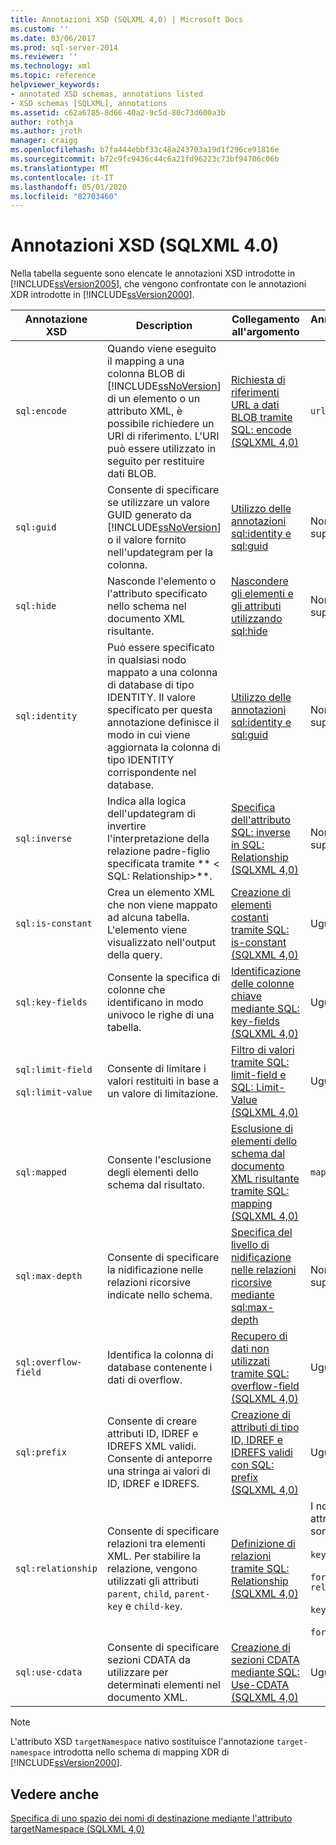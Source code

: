 ```yaml
---
title: Annotazioni XSD (SQLXML 4,0) | Microsoft Docs
ms.custom: ''
ms.date: 03/06/2017
ms.prod: sql-server-2014
ms.reviewer: ''
ms.technology: xml
ms.topic: reference
helpviewer_keywords:
- annotated XSD schemas, annotations listed
- XSD schemas [SQLXML], annotations
ms.assetid: c62a6785-8d66-40a2-9c5d-80c73d600a3b
author: rothja
ms.author: jroth
manager: craigg
ms.openlocfilehash: b7fa444ebbf33c48a243703a19d1f296ce91816e
ms.sourcegitcommit: b72c9fc9436c44c6a21fd96223c73bf94706c06b
ms.translationtype: MT
ms.contentlocale: it-IT
ms.lasthandoff: 05/01/2020
ms.locfileid: "82703460"
---
```

# <a name="xsd-annotations-sqlxml-40"></a>Annotazioni XSD (SQLXML 4.0)
  Nella tabella seguente sono elencate le annotazioni XSD introdotte in [!INCLUDE[ssVersion2005](../../includes/ssversion2005-md.md)], che vengono confrontate con le annotazioni XDR introdotte in [!INCLUDE[ssVersion2000](../../includes/ssversion2000-md.md)].  
  
|Annotazione XSD|Description|Collegamento all'argomento|Annotazione XDR|  
|--------------------|-----------------|----------------|--------------------|  
|`sql:encode`|Quando viene eseguito il mapping a una colonna BLOB di [!INCLUDE[ssNoVersion](../../includes/ssnoversion-md.md)] di un elemento o un attributo XML, è possibile richiedere un URI di riferimento. L'URI può essere utilizzato in seguito per restituire dati BLOB.|[Richiesta di riferimenti URL a dati BLOB tramite SQL: encode &#40;SQLXML 4,0&#41;](requesting-url-references-to-blob-data-using-sql-encode-sqlxml-4-0.md)|`url-encode`|  
|`sql:guid`|Consente di specificare se utilizzare un valore GUID generato da [!INCLUDE[ssNoVersion](../../includes/ssnoversion-md.md)] o il valore fornito nell'updategram per la colonna.|[Utilizzo delle annotazioni sql:identity e sql:guid](using-the-sql-identity-and-sql-guid-annotations.md)|Non supportato|  
|`sql:hide`|Nasconde l'elemento o l'attributo specificato nello schema nel documento XML risultante.|[Nascondere gli elementi e gli attributi utilizzando sql:hide](hiding-elements-and-attributes-by-using-sql-hide.md)|Non supportato|  
|`sql:identity`|Può essere specificato in qualsiasi nodo mappato a una colonna di database di tipo IDENTITY. Il valore specificato per questa annotazione definisce il modo in cui viene aggiornata la colonna di tipo IDENTITY corrispondente nel database.|[Utilizzo delle annotazioni sql:identity e sql:guid](using-the-sql-identity-and-sql-guid-annotations.md)|Non supportato|  
|`sql:inverse`|Indica alla logica dell'updategram di invertire l'interpretazione della relazione padre-figlio specificata tramite ** \< SQL: Relationship>**.|[Specifica dell'attributo SQL: inverse in SQL: Relationship &#40;SQLXML 4,0&#41;](specifying-the-sql-inverse-attribute-on-sql-relationship-sqlxml-4-0.md)|Non supportato|  
|`sql:is-constant`|Crea un elemento XML che non viene mappato ad alcuna tabella. L'elemento viene visualizzato nell'output della query.|[Creazione di elementi costanti tramite SQL: is-constant &#40;SQLXML 4,0&#41;](creating-constant-elements-using-sql-is-constant-sqlxml-4-0.md)|Uguale|  
|`sql:key-fields`|Consente la specifica di colonne che identificano in modo univoco le righe di una tabella.|[Identificazione delle colonne chiave mediante SQL: key-fields &#40;SQLXML 4,0&#41;](identifying-key-columns-using-sql-key-fields-sqlxml-4-0.md)|Uguale|  
|`sql:limit-field`<br /><br /> `sql:limit-value`|Consente di limitare i valori restituiti in base a un valore di limitazione.|[Filtro di valori tramite SQL: limit-field e SQL: Limit-Value &#40;SQLXML 4,0&#41;](../sqlxml-annotated-xsd-schemas-xpath-queries/bulk-load-xml/annotation-interpretation-sql-limit-field-and-sql-limit-value.md)|Uguale|  
|`sql:mapped`|Consente l'esclusione degli elementi dello schema dal risultato.|[Esclusione di elementi dello schema dal documento XML risultante tramite SQL: mapping &#40;SQLXML 4,0&#41;](excluding-schema-elements-from-the-xml-document-using-sql-mapped.md)|`map-field`|  
|`sql:max-depth`|Consente di specificare la nidificazione nelle relazioni ricorsive indicate nello schema.|[Specifica del livello di nidificazione nelle relazioni ricorsive mediante sql:max-depth](specifying-depth-in-recursive-relationships-by-using-sql-max-depth.md)|Non supportato|  
|`sql:overflow-field`|Identifica la colonna di database contenente i dati di overflow.|[Recupero di dati non utilizzati tramite SQL: overflow-field &#40;SQLXML 4,0&#41;](../sqlxml-annotated-xsd-schemas-xpath-queries/bulk-load-xml/annotation-interpretation-sql-overflow-field.md)|Uguale|  
|`sql:prefix`|Consente di creare attributi ID, IDREF e IDREFS XML validi. Consente di anteporre una stringa ai valori di ID, IDREF e IDREFS.|[Creazione di attributi di tipo ID, IDREF e IDREFS validi con SQL: prefix &#40;SQLXML 4,0&#41;](creating-valid-id-idref-and-idrefs-type-attributes-using-sql-prefix-sqlxml-4-0.md)|Uguale|  
|`sql:relationship`|Consente di specificare relazioni tra elementi XML. Per stabilire la relazione, vengono utilizzati gli attributi `parent`, `child`, `parent-key` e `child-key`.|[Definizione di relazioni tramite SQL: Relationship &#40;SQLXML 4,0&#41;](specifying-relationships-using-sql-relationship-sqlxml-4-0.md)|I nomi di attributo sono diversi:<br /><br /> `key-relation`<br /><br /> `foreign-relation`<br /><br /> `key`<br /><br /> `foreign-key`|  
|`sql:use-cdata`|Consente di specificare sezioni CDATA da utilizzare per determinati elementi nel documento XML.|[Creazione di sezioni CDATA mediante SQL: Use-CDATA &#40;SQLXML 4,0&#41;](creating-cdata-sections-using-sql-use-cdata-sqlxml-4-0.md)|Uguale|  
  
> [!NOTE]  
>  L'attributo XSD `targetNamespace` nativo sostituisce l'annotazione `target-namespace` introdotta nello schema di mapping XDR di [!INCLUDE[ssVersion2000](../../includes/ssversion2000-md.md)].  
  
## <a name="see-also"></a>Vedere anche  
 [Specifica di uno spazio dei nomi di destinazione mediante l'attributo targetNamespace &#40;SQLXML 4,0&#41;](specifying-a-target-namespace-using-the-targetnamespace-attribute-sqlxml-4-0.md)  
  
  
